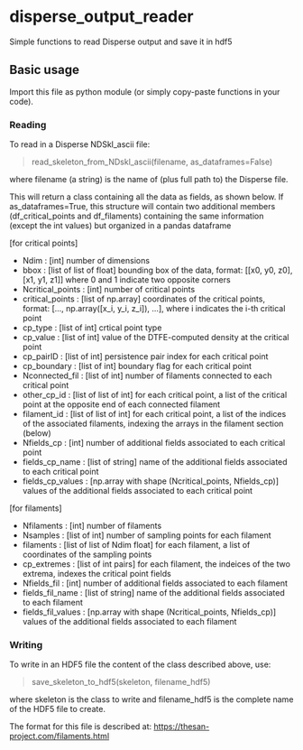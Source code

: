 # disperse_output_reader
Simple functions to read Disperse output and save it in hdf5

## Basic usage
Import this file as python module (or simply copy-paste functions in your code). 

### Reading
To read in a Disperse NDSkl_ascii file:
> read_skeleton_from_NDskl_ascii(filename, as_dataframes=False)

where filename (a string) is the name of (plus full path to) the Disperse file. 

This will return a class containing all the data as fields, as shown below. If as_dataframes=True, this structure will contain two additional members (df_critical_points and df_filaments) containing the same information (except the int values) but organized in a pandas dataframe

[for critical points]

- Ndim             : [int] number of dimensions 
- bbox             : [list of list of float] bounding box of the data, format: [[x0, y0, z0], [x1, y1, z1]] where 0 and 1 indicate two opposite corners
- Ncritical_points : [int] number of critical points
- critical_points  : [list of np.array] coordinates of the critical points, format: [..., np.array([x_i, y_i, z_i]), ...], where i indicates the i-th critical point
- cp_type          : [list of int] crtical point type
- cp_value         : [list of int] value of the DTFE-computed density at the critical point
- cp_pairID        : [list of int] persistence pair index for each critical point
- cp_boundary      : [list of int] boundary flag for each critical point
- Nconnected_fil   : [list of int] number of filaments connected to each critical point 
- other_cp_id      : [list of list of int] for each critical point, a list of the critical point at the opposite end of each connected filament
- filament_id      : [list of list of int] for each critical point, a list of the indices of the associated filaments, indexing the arrays in the filament section (below)
- Nfields_cp       : [int] number of additional fields associated to each critical point
- fields_cp_name   : [list of string] name of the additional fields associated to each critical point
- fields_cp_values : [np.array with shape (Ncritical_points, Nfields_cp)] values of the additional fields associated to each critical point

[for filaments]

- Nfilaments         : [int] number of filaments
- Nsamples           : [list of int] number of sampling points for each filament
- filaments          : [list of list of Ndim float] for each filament, a list of coordinates of the sampling points
- cp_extremes        : [list of int pairs] for each filament, the indeices of the two extrema, indexes the critical point fields
- Nfields_fil        : [int] number of additional fields associated to each filament
- fields_fil_name    : [list of string] name of the additional fields associated to each filament
- fields_fil_values  : [np.array with shape (Ncritical_points, Nfields_cp)] values of the additional fields associated to each filament


### Writing
To write in an HDF5 file the content of the class described above, use:
> save_skeleton_to_hdf5(skeleton, filename_hdf5)

where skeleton is the class to write and filename_hdf5 is the complete name of the HDF5 file to create.

The format for this file is described at: https://thesan-project.com/filaments.html
